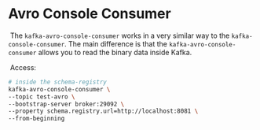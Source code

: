 # Avro Console Consumer

​	The `kafka-avro-console-consumer` works in a very similar way to the `kafka-console-consumer`. The main difference is that the `kafka-avro-console-consumer` allows you to read the binary data inside Kafka.

​	Access:

```bash
# inside the schema-registry
kafka-avro-console-consumer \
--topic test-avro \
--bootstrap-server broker:29092 \
--property schema.registry.url=http://localhost:8081 \
--from-beginning
```

